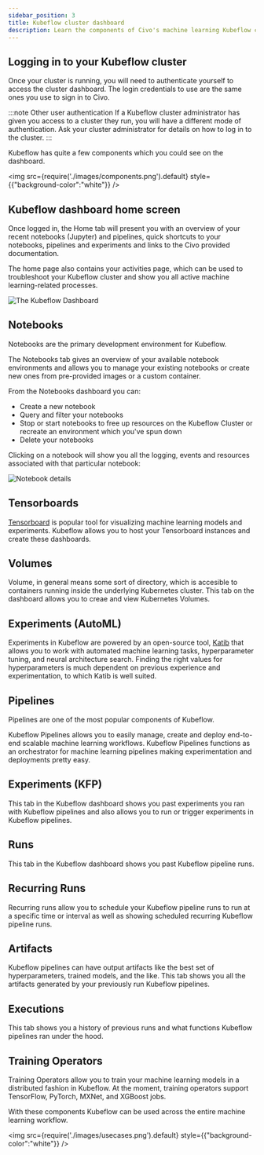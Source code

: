 ```yaml
---
sidebar_position: 3
title: Kubeflow cluster dashboard
description: Learn the components of Civo's machine learning Kubeflow cluster dashboards
---
```


<head>
  <title>Kubeflow cluster dashboard | Civo Documentation</title>
</head>

## Logging in to your Kubeflow cluster

Once your cluster is running, you will need to authenticate yourself to access the cluster dashboard. The login credentials to use are the same ones you use to sign in to Civo.

:::note Other user authentication
If a Kubeflow cluster administrator has given you access to a cluster they run, you will have a different mode of authentication. Ask your cluster administrator for details on how to log in to the cluster.
:::

Kubeflow has quite a few components which you could see on the dashboard.

<img src={require('./images/components.png').default} style={{"background-color":"white"}} />

## Kubeflow dashboard home screen

Once logged in, the Home tab will present you with an overview of your recent notebooks (Jupyter) and pipelines, quick shortcuts to your notebooks, pipelines and experiments and links to the Civo provided documentation.

The home page also contains your activities page, which can be used to troubleshoot your Kubeflow cluster and show you all active machine learning-related processes.

![The Kubeflow Dashboard](images/dashboard.png)

## Notebooks

Notebooks are the primary development environment for Kubeflow.

The Notebooks tab gives an overview of your available notebook environments and allows you to manage your existing notebooks or create new ones from pre-provided images or a custom container.

From the Notebooks dashboard you can:

- Create a new notebook
- Query and filter your notebooks
- Stop or start notebooks to free up resources on the Kubeflow Cluster or recreate an environment which you've spun down
- Delete your notebooks

Clicking on a notebook will show you all the logging, events and resources associated with that particular notebook:

![Notebook details](images/notebook-details.png)

## Tensorboards

[Tensorboard](https://www.tensorflow.org/tensorboard) is popular tool for visualizing machine learning models and experiments. Kubeflow allows you to host your Tensorboard instances and create these dashboards.

## Volumes

Volume, in general means some sort of directory, which is accesible to containers running inside the underlying Kubernetes cluster. This tab on the dashboard allows you to creae and view Kubernetes Volumes.

## Experiments (AutoML)

Experiments in Kubeflow are powered by an open-source tool, [Katib](https://github.com/kubeflow/katib) that allows you to work with automated machine learning tasks, hyperparameter tuning, and neural architecture search. Finding the right values for hyperparameters is much dependent on previous experience and experimentation, to which Katib is well suited.

## Pipelines

Pipelines are one of the most popular components of Kubeflow.

Kubeflow Pipelines allows you to easily manage, create and deploy end-to-end scalable machine learning workflows. Kubeflow Pipelines functions as an orchestrator for machine learning pipelines making experimentation and deployments pretty easy.

## Experiments (KFP)

This tab in the Kubeflow dashboard shows you past experiments you ran with Kubeflow pipelines and also allows you to run or trigger experiments in Kubeflow pipelines.

## Runs

This tab in the Kubeflow dashboard shows you past Kubeflow pipeline runs.

## Recurring Runs

Recurring runs allow you to schedule your Kubeflow pipeline runs to run at a specific time or interval as well as showing scheduled recurring Kubeflow pipeline runs.

## Artifacts

Kubeflow pipelines can have output artifacts like the best set of hyperparameters, trained models, and the like. This tab shows you all the artifacts generated by your previously run Kubeflow pipelines.

## Executions

This tab shows you a history of previous runs and what functions Kubeflow pipelines ran under the hood.

## Training Operators

Training Operators allow you to train your machine learning models in a distributed fashion in Kubeflow. At the moment, training operators support TensorFlow, PyTorch, MXNet, and XGBoost jobs.

With these components Kubeflow can be used across the entire machine learning workflow.

<img src={require('./images/usecases.png').default} style={{"background-color":"white"}} />
